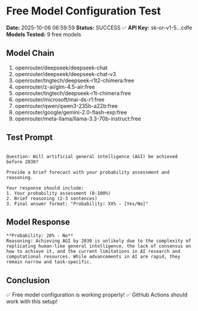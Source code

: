# Free Model Configuration Test

**Date:** 2025-10-06 06:59:59
**Status:** SUCCESS ✅
**API Key:** sk-or-v1-5...cdfe
**Models Tested:** 9 free models

## Model Chain

1. openrouter/deepseek/deepseek-chat
2. openrouter/deepseek/deepseek-chat-v3
3. openrouter/tngtech/deepseek-r1t2-chimera:free
4. openrouter/z-ai/glm-4.5-air:free
5. openrouter/tngtech/deepseek-r1t-chimera:free
6. openrouter/microsoft/mai-ds-r1:free
7. openrouter/qwen/qwen3-235b-a22b:free
8. openrouter/google/gemini-2.0-flash-exp:free
9. openrouter/meta-llama/llama-3.3-70b-instruct:free

## Test Prompt

```

Question: Will artificial general intelligence (AGI) be achieved before 2030?

Provide a brief forecast with your probability assessment and reasoning.

Your response should include:
1. Your probability assessment (0-100%)
2. Brief reasoning (2-3 sentences)
3. Final answer format: "Probability: XX% - [Yes/No]"

```

## Model Response

```
**Probability: 20% - No**  
Reasoning: Achieving AGI by 2030 is unlikely due to the complexity of replicating human-like general intelligence, the lack of consensus on how to achieve it, and the current limitations in AI research and computational resources. While advancements in AI are rapid, they remain narrow and task-specific.
```

## Conclusion

✅ Free model configuration is working properly!
✅ GitHub Actions should work with this setup!
